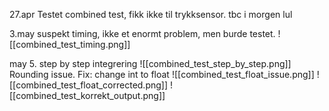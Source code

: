 27.apr
Testet combined test, fikk ikke til trykksensor. tbc i morgen lul


3.may
suspekt timing, ikke et enormt problem, men burde testet.
![[combined_test_timing.png]]

may 5.
step by step integrering
![[combined_test_step_by_step.png]]
Rounding issue. Fix: change int to float 
![[combined_test_float_issue.png]]
![[combined_test_float_corrected.png]]
![[combined_test_korrekt_output.png]]
